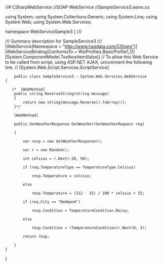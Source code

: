 //# CSharpWebService
//SOAP WebService
//SampleService3.asmx.cs

using System;
using System.Collections.Generic;
using System.Linq;
using System.Web;
using System.Web.Services;

namespace WebServiceSample3
{
    /// <summary>
    /// Summary description for SampleService3
    /// </summary>
    [WebService(Namespace = "http://www.haqdata.com/CSharp")]
    [WebServiceBinding(ConformsTo = WsiProfiles.BasicProfile1_1)]
    [System.ComponentModel.ToolboxItem(false)]
    // To allow this Web Service to be called from script, using ASP.NET AJAX, uncomment the following line. 
    // [System.Web.Script.Services.ScriptService]
         
        public class SampleService3 : System.Web.Services.WebService
    {

       /*  [WebMethod]
        public string ReverseString(string message)
        {
            return new string(message.Reverse().ToArray());
        }*/

        [WebMethod]

        public GetWeatherResponse GetWeather(GetWeatherRequest req)

        {

            var resp = new GetWeatherResponse();

            var r = new Random();

            int celsius = r.Next(-20, 50);

            if (req.TemperatureType == TemperatureType.Celsius)

                resp.Temperature = celsius;

            else

                resp.Temperature = (212 - 32) / 100 * celsius + 32;

            if (req.City == "Redmond")

                resp.Condition = TemperatureCondition.Rainy;

            else

                resp.Condition = (TemperatureCondition)r.Next(0, 3);

            return resp;

        }
    }

}
